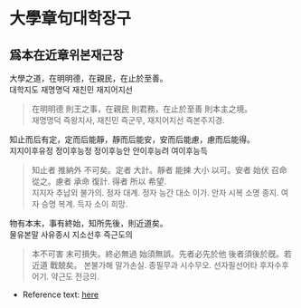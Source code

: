 # 大學章句대학장구

## 爲本在近章위본재근장

大學之道，在明明德，在親民，在止於至善。  
대학지도 재명명덕 재친민 재지어지선  
> 在明明德 則王之事，在親民 則君務，在止於至善 則本主之境。  
> 재명명덕 즉왕지사, 재친민 즉군무, 재지어지선 즉본주지경.  

知止而后有定，定而后能靜，靜而后能安，安而后能慮，慮而后能得。  
지지이후유정 정이후능정 정이후능안 안이후능려 여이후능득  
> 知止者 推納外 不可矣。定者 大計。靜者 能揀 大小 以可。安者 始伏 召命 從之。慮者 承命 復計. 得者 所以 希望.  
> 지지자 추납외 불가의. 정자 대계. 정자 능간 대소 이가. 안자 시복 소명 종지. 여자 승명 복계. 득자 소이 희망.  

物有本末，事有終始，知所先後，則近道矣。  
물유본말 사유종시 지소선후 즉근도의  
> 本不可害 末可損失。終必無過 始須無誤。先者必先於他 後者須後於旣。若近道 戰兢矣。
> 본불가해 말가손실. 종필무과 시수무오. 선자필선어타 후자수후어기. 약근도 전긍의.

* Reference text: [here](https://ctext.org/si-shu-zhang-ju-ji-zhu/da-xue-zhang-ju1/zh)
